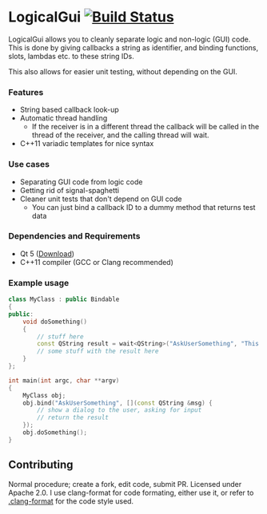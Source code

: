 # LogicalGui [![Build Status](https://travis-ci.org/02JanDal/LogicalGui.svg?branch=master)](https://travis-ci.org/02JanDal/LogicalGui)

LogicalGui allows you to cleanly separate logic and non-logic (GUI) code. This is done by giving callbacks a string as identifier, and binding functions, slots, lambdas etc. to these string IDs.

This also allows for easier unit testing, without depending on the GUI.

### Features

* String based callback look-up
* Automatic thread handling
    * If the receiver is in a different thread the callback will be called in the thread of the receiver, and the calling thread will wait.
* C++11 variadic templates for nice syntax

### Use cases

* Separating GUI code from logic code
* Getting rid of signal-spaghetti
* Cleaner unit tests that don't depend on GUI code
    * You can just bind a callback ID to a dummy method that returns test data

### Dependencies and Requirements

* Qt 5 ([Download](https://qt-project.org/downloads))
* C++11 compiler (GCC or Clang recommended)

### Example usage

```c++
class MyClass : public Bindable
{
public:
	void doSomething()
	{
		// stuff here
		const QString result = wait<QString>("AskUserSomething", "This is a message to the user");
		// some stuff with the result here
	}
};

int main(int argc, char **argv)
{
	MyClass obj;
	obj.bind("AskUserSomething", [](const QString &msg) {
		// show a dialog to the user, asking for input
		// return the result
	});
	obj.doSomething();
}
```

## Contributing

Normal procedure; create a fork, edit code, submit PR. Licensed under Apache 2.0. I use clang-format for code formating, either use it, or refer to [.clang-format](https://github.com/02JanDal/LogicalGui/blob/master/.clang-format) for the code style used.